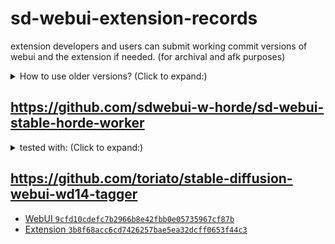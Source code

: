 # sd-webui-extension-records
extension developers and users can submit working commit versions of webui and the extension if needed. (for archival and afk purposes)

<details><summary>How to use older versions? (Click to expand:)</summary>
You can git clone a fresh webui and then switch to older commit version.

eg: `git checkout 9cfd10cdefc7b2966b8e42fbb0e05735967cf87b`

Do the same thing for the extension.
</details>

## https://github.com/sdwebui-w-horde/sd-webui-stable-horde-worker
<details>
<summary>tested with: (Click to expand:)</summary>

- [commit version for webui](https://github.com/AUTOMATIC1111/stable-diffusion-webui/commit/9cfd10cdefc7b2966b8e42fbb0e05735967cf87b) 
- [commit version for extension](https://github.com/sdwebui-w-horde/sd-webui-stable-horde-worker/commit/6184f96dd99d03cc8b3f8c4c133e08ae07ce074f)
</details>

## https://github.com/toriato/stable-diffusion-webui-wd14-tagger
- [WebUI `9cfd10cdefc7b2966b8e42fbb0e05735967cf87b`](https://github.com/AUTOMATIC1111/stable-diffusion-webui/commit/e33cace2c2074ef342d027c1f31ffc4b3c3e877e)
- [Extension `3b8f68acc6cd7426257bae5ea32dcff0653f44c3`](https://github.com/toriato/stable-diffusion-webui-wd14-tagger/commit/3b8f68acc6cd7426257bae5ea32dcff0653f44c3)

